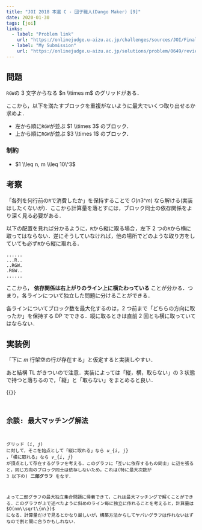 ```yaml
---
title: "JOI 2018 本選 C - 団子職人(Dango Maker) [9]"
date: 2020-01-30
tags: [joi]
links:
  - label: "Problem link"
    url: "https://onlinejudge.u-aizu.ac.jp/challenges/sources/JOI/Final/0649?year=2018"
  - label: "My Submission"
    url: "https://onlinejudge.u-aizu.ac.jp/solutions/problem/0649/review/4141140/misteer/C++14"
---
```


## 問題

`RGW`の 3 文字からなる $n \\times m$ のグリッドがある．

ここから，以下を満たすブロックを重複がないように最大でいくつ取り出せるか求めよ．

- 左から順に`RGW`が並ぶ $1 \\times 3$ のブロック．
- 上から順に`RGW`が並ぶ $3 \\times 1$ のブロック．

### 制約

- $1 \\leq n, m \\leq 10\^3$

## 考察

「各列を何行前の`R`で消費したか」を保持することで $O(n3\^m)$ なら解ける(実装はしたくないが)．ここから計算量を落とすには，ブロック同士の依存関係をより深く見る必要がある．

以下の配置を見れば分かるように，`R`から縦に取る場合，左下 2 つの`R`から横に取ってはならない．逆にそうしていなければ，他の場所でどのような取り方をしていても必ず`R`から縦に取れる．

```
......
...R..
..RGW.
.RGW..
......
```

ここから， **依存関係は右上がりのライン上に横たわっている** ことが分かる．つまり，各ラインについて独立した問題に分けることができる．

各ラインについてブロック数を最大化するのは，2 つ前まで「どちらの方向に取ったか」を保持する DP でできる．縦に取るときは直前 2 回とも横に取っていてはならない．

## 実装例

「下に $m$ 行架空の行が存在する」と仮定すると実装しやすい．

あと結構 TL がきついので注意．実装によっては「縦，横，取らない」の 3 状態で持つと落ちるので，「縦」と「取らない」をまとめると良い．

{{<code file="0.cpp" language="cpp">}}

## 余談: 最大マッチング解法

グリッド $(i, j)$ に対して，そこを始点として「縦に取れる」なら $u\_\{i, j\}$ ，「横に取れる」なら $v\_\{i, j\}$ が頂点として存在するグラフを考える．このグラフに「互いに依存するもの同士」に辺を張ると，同じ方向のブロック同士は依存しないため，これは(特に最大次数が 3 以下の) **二部グラフ** をなす．

よって二部グラフの最大独立集合問題に帰着できて，これは最大マッチングで解くことができる．このグラフが上で述べたように斜めのライン毎に独立に作れることを考えると，計算量は $O(nm\\sqrt\{m\})$ になる．計算量だけで見るとかなり厳しいが，構築方法からしてヤバいグラフは作れないはずなので割と間に合うかもしれない．
